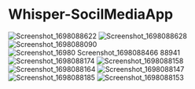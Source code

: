 # Whisper-SocilMediaApp
![Screenshot_1698088622](https://github.com/Coola37/Whisper-SocilMediaApp/assets/110453767/98c23449-4408-41e0-ad0d-41e3010bc457)
![Screenshot_1698088628](https://github.com/Coola37/Whisper-SocilMediaApp/assets/110453767/3bb15e29-7438-4034-bd43-06c30b6456bf)
![Screenshot_1698088090](https://github.com/Coola37/Whisper-SocilMediaApp/assets/110453767/7a15e99e-0da4-4821-a33a-0989e3e99074)
![Screenshot_16980
![Screenshot_1698088466](https://github.com/Coola37/Whisper-SocilMediaApp/assets/110453767/e1dced55-d61a-4a38-9460-91b2d6a97994)
88941](https://github.com/Coola37/Whisper-SocilMediaApp/assets/110453767/23cffb05-df43-409d-bcbb-4a2602befa20)
![Screenshot_1698088174](https://github.com/Coola37/Whisper-SocilMediaApp/assets/110453767/638783c1-3742-47f4-9c00-5193d805ac61)
![Screenshot_1698088158](https://github.com/Coola37/Whisper-SocilMediaApp/assets/110453767/420251c6-bc25-45b3-bfea-21c834cc9825)
![Screenshot_1698088164](https://github.com/Coola37/Whisper-SocilMediaApp/assets/110453767/fe8108b5-5c39-497a-9427-0fd83b94e177)
![Screenshot_1698088147](https://github.com/Coola37/Whisper-SocilMediaApp/assets/110453767/3a2b8f37-ae6b-4629-b30b-9a7e7514d547)
![Screenshot_1698088185](https://github.com/Coola37/Whisper-SocilMediaApp/assets/110453767/5a4d7fe2-10aa-44d3-bd07-f5f439af06bf)
![Screenshot_1698088153](https://github.com/Coola37/Whisper-SocilMediaApp/assets/110453767/70d988db-4888-491f-955d-fd9bfade77f2)
